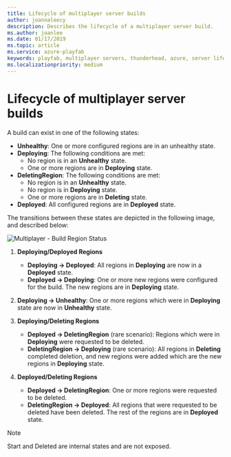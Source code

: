 ```yaml
---
title: Lifecycle of multiplayer server builds
author: joannaleecy
description: Describes the lifecycle of a multiplayer server build.
ms.author: joanlee
ms.date: 01/17/2019
ms.topic: article
ms.service: azure-playfab
keywords: playfab, multiplayer servers, thunderhead, azure, server lifecycle
ms.localizationpriority: medium
---
```


# Lifecycle of multiplayer server builds

A build can exist in one of the following states:

- **Unhealthy**: One or more configured regions are in an unhealthy state.
- **Deploying**: The following conditions are met:
  - No region is in an **Unhealthy** state.
  - One or more regions are in **Deploying** state.
- **DeletingRegion**: The following conditions are met:
  - No region is in an **Unhealthy** state.
  - No region is in **Deploying** state.
  - One or more regions are in **Deleting** state.
- **Deployed**: All configured regions are in **Deployed** state.

The transitions between these states are depicted in the following image, and described below:

![Multiplayer - Build Region Status](media/tutorials/multiplayer-build-status.jpg)

1. **Deploying/Deployed Regions**

   - **Deploying -> Deployed**: All regions in **Deploying** are now in a **Deployed** state.  
   - **Deployed -> Deploying**: One or more new regions were configured for the build. The new regions are in **Deploying** state.

2. **Deploying -> Unhealthy**: One or more regions which were in **Deploying** state are now in **Unhealthy** state.

3. **Deploying/Deleting Regions**

   - **Deployed -> DeletingRegion** (rare scenario): Regions which were in **Deploying** were requested to be deleted.
   - **DeletingRegion -> Deploying** (rare scenario): All regions in **Deleting** completed deletion, and new regions were added which are the new regions in **Deploying** state.

4. **Deployed/Deleting Regions**

    - **Deployed -> DeletingRegion**: One or more regions were requested to be deleted.
    - **DeletingRegion -> Deployed**: All regions that were requested to be deleted have been deleted. The rest of the regions are in **Deployed** state.

> [!NOTE]
> Start and Deleted are internal states and are not exposed.
